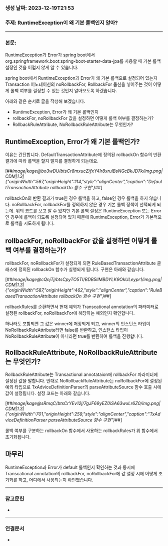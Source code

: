 ### 생성 날짜: 2023-12-19T21:53
### 주제: RuntimeException이 왜 기본 롤백인지 알아?
---
### 본문:
RuntimeException과 Error가 spring boot에서 org.springframework.boot:spring-boot-starter-data-jpa를 사용할 때 기본 롤백 설정인 것을 어렵지 않게 알 수 있습니다.

spring boot에서 RuntimeException과 Error가 왜 기본 롤백으로 설정되어 있는지 Transaction 어노테이션의 noRollbackFor, RollbackFor 옵션을 넣어주는 것이 어떻게 롤백 여부를 결정할 수 있는 것인지 알아보도록 하겠습니다.

아래와 같은 순서로 글을 작성해 보겠습니다.

-   RuntimeException, Error가 왜 기본 롤백인지
-   rollbackFor, noRollbackFor 값을 설정하면 어떻게 롤백 여부를 결정하는가?
-   RollbackRuleAttribute, NoRollbackRuleAttribute는 무엇인가?

## RuntimeException, Error가 왜 기본 롤백인가?

이유는 간단합니다. DefaultTransactionAttribute에 정의된 rollbackOn 함수의 반환 결과에 따라 롤백을 할지 말지를 결정하게 되는데요.

[##_Image|kage@bo3wDU/btsCr8mxucZ/fxY4Ir8xrulBsNGcBkJD7k/img.png|CDM|1.3|{"originWidth":567,"originHeight":114,"style":"alignCenter","caption":"DefaultTransactionAttribute rollbackOn 함수 구현"}_##]

rollbackOn의 반환 결과가 true인 경우 롤백을 하고, false인 경우 롤백을 하지 않습니다. noRollbackFor, rollbackFor를 정의하지 않은 경우 기본 롤백 정책이 선택되게 되는데. 위의 코드를 보고 알 수 있지만 기본 롤백 설정은 RuntimeException 또는 Error인 경우에 롤백이 되도록 설정되어 있기 때문에 RuntimeException, Error가 기본적으로 롤백을 시도하게 됩니다.

## rollbackFor, noRollbackFor 값을 설정하면 어떻게 롤백 여부를 결정하는가?

rollbackFor, noRollbackFor가 설정되게 되면 RuleBasedTransactionAttribute 클래스에 정의된 rollbackOn 함수가 실행되게 됩니다. 구현은 아래와 같습니다.

[##_Image|kage@cQnjTj/btsCpyTO5TI/BDB5lIMBDYLK9OkULeypr1/img.png|CDM|1.3|{"originWidth":587,"originHeight":462,"style":"alignCenter","caption":"RuleBasedTransactionAttribute rollbackOn 함수 구현"}_##]

rollbackRules를 순환하면서 현재 예외가 Transcational annotation의 파라미터로 설정된 rollbackFor, noRollbackFor에 해당하는 예외인지 확인합니다.

하나라도 포함되면 그 값은 winner에 저장되게 되고, winner의 인스턴스 타입이 NoRollbackRuleAttribute라면 false를 반환하고, 인스턴스 타입이 NoRollbackRuleAttribute이 아니라면 true를 반환하여 롤백을 진행합니다.

## RollbackRuleAttribute, NoRollbackRuleAttribute는 무엇인가?

RollbackRuleAttribute는 Transactional annotataion에 rollbackFor 파라미터에 설정된 값을 말합니다. 반대로 NoRollbackRuleAttribute는 noRollbackFor에 설정된 예외 타입으로 TxAdviceDefinitionParser의 parseAttributeSource 함수 호출 시에 값이 설정됩니다. 설정 코드는 아래와 같습니다.

[##_Image|kage@sRmqC/btsCrYEv12j/7gJF69yEZ0iSA63wxLr6Z0/img.png|CDM|1.3|{"originWidth":701,"originHeight":259,"style":"alignCenter","caption":"TxAdviceDefinitionParser parseAttributeSource 함수 구현"}_##]

롤백 여부를 구분하는 rollbackOn 함수에서 사용하는 rollbackRules가 위 함수에서 초기화됩니다.

## 마무리

RuntimeException과 Error가 default 롤백인지 확인하는 것과 동시에 Transcational annotation의 rollbackFor, noRollbackFor에 값 설정 시에 어떻게 초기화를 하고, 어디에서 사용되는지 확인했습니다.

---
### 참고문헌
- 
---
### 연결문서
- 

